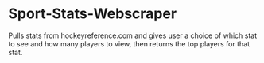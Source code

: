 # Sport-Stats-Webscraper
Pulls stats from hockeyreference.com and gives user a choice of which stat to see and how many players to view, then returns the top players for that stat.
